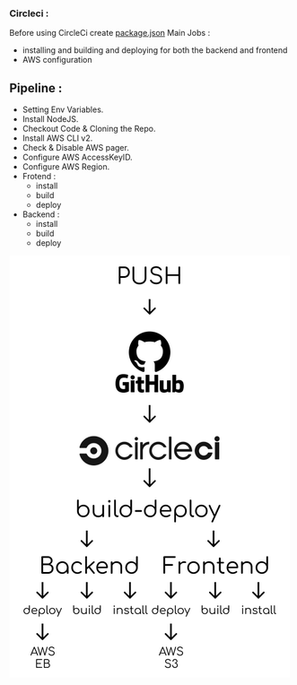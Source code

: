 ### Circleci :
Before using CircleCi create [package.json](#pipeline)
Main Jobs :
- installing and building and deploying for both the backend and frontend
- AWS configuration

## Pipeline : 
- Setting Env Variables.
- Install NodeJS.
- Checkout Code & Cloning the Repo.
- Install AWS CLI v2.
- Check & Disable AWS pager.
- Configure AWS AccessKeyID.
- Configure AWS Region.
- Frotend :
    - install
    - build
    - deploy
- Backend :
    - install
    - build
    - deploy



![img](../architecture/pipeline.png)